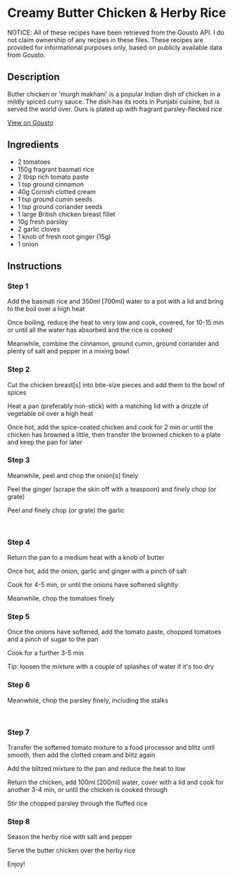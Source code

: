 # Creamy Butter Chicken & Herby Rice 

NOTICE: All of these recipes have been retrieved from the Gousto API. I do not claim ownership of any recipes in these files. These recipes are provided for informational purposes only, based on publicly available data from Gousto.

## Description

Butter chicken or 'murgh makhani' is a popular Indian dish of chicken in a mildly spiced curry sauce. The dish has its roots in Punjabi cuisine, but is served the world over. Ours is plated up with fragrant parsley-flecked rice

[View on Gousto](https://www.gousto.co.uk/recipes/cookbook/creamy-butter-chicken-herby-rice)

## Ingredients

- 2 tomatoes
- 150g fragrant basmati rice 
- 2 tbsp rich tomato paste
- 1 tsp ground cinnamon
- 40g Cornish clotted cream
- 1 tsp ground cumin seeds
- 1 tsp ground coriander seeds
- 1 large British chicken breast fillet
- 10g fresh parsley
- 2 garlic cloves
- 1 knob of fresh root ginger (15g)
- 1 onion

## Instructions


### Step 1

Add the basmati rice and 350ml <span class="text-danger">[700ml]</span> water to a pot with a lid and bring to the boil over a high heat


Once boiling, reduce the heat to very low and cook, covered, for 10-15 min or until all the water has absorbed and the rice is cooked


Meanwhile, combine the cinnamon, ground&nbsp;cumin, ground coriander and plenty of salt and pepper in a mixing bowl


### Step 2

Cut the chicken breast<span class="text-danger">[s]</span> into bite-size pieces and add them to the bowl of spices


Heat a pan (preferably non-stick) with a matching lid with a drizzle&nbsp;of vegetable oil over a high heat&nbsp;


Once hot, add the spice-coated chicken and cook for 2 min or until the chicken has browned a little, then transfer the browned chicken to a plate and keep the pan for later


### Step 3

Meanwhile, peel and chop the onion<span class="text-danger">[s]</span>&nbsp;finely


Peel the ginger (scrape the skin off with a teaspoon) and finely chop (or grate)


Peel and finely chop (or grate) the garlic&nbsp;


&nbsp;


### Step 4

Return the pan to a medium heat with a knob of butter 


Once hot, add the onion, garlic and ginger with&nbsp;a pinch of salt&nbsp;


Cook for 4-5 min, or until the onions have softened slightly


Meanwhile, chop the tomatoes finely


### Step 5

Once the onions have softened, add the tomato paste, chopped tomatoes and a pinch of sugar to the pan


Cook for a further 3-5 min


Tip: loosen the mixture with a couple of splashes of water if it's too dry


### Step 6

Meanwhile, chop the parsley&nbsp;finely, including the stalks&nbsp;


&nbsp;


### Step 7

Transfer the softened tomato mixture to a food processor and blitz until smooth, then add the clotted cream&nbsp;and blitz again


Add the blitzed mixture to the pan and reduce the heat to low


Return the chicken, add 100ml <span class="text-danger">[200ml]</span> water, cover with a lid and cook for another 3-4 min, or until the chicken is cooked through


Stir&nbsp;the chopped parsley through the fluffed rice

### Step 8

Season the herby rice with salt and pepper


Serve the butter chicken over the herby rice


Enjoy!

